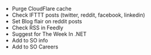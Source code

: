  - Purge CloudFlare cache
 - Check IFTTT posts (twitter, reddit, facebook, linkedin)
 - Set Blog flair on reddit posts
 - Check RSS in Feedly
 - Suggest for The Week In .NET
 - Add to SO info
 - Add to SO Careers